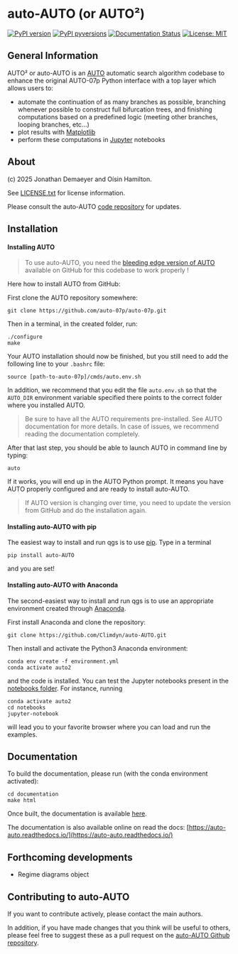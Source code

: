 
auto-AUTO (or AUTO²)
====================

[![PyPI version](https://badge.fury.io/py/auto-auto.svg)](https://badge.fury.io/py/auto-auto)
[![PyPI pyversions](https://img.shields.io/pypi/pyversions/auto-auto.svg)](https://pypi.org/project/auto-auto/)
[![Documentation Status](https://readthedocs.org/projects/auto-auto/badge/?version=latest)](https://auto-auto.readthedocs.io/en/latest/?badge=latest)
[![License: MIT](https://img.shields.io/badge/License-MIT-yellow.svg)](https://opensource.org/licenses/MIT)

General Information
-------------------

AUTO² or auto-AUTO is an [AUTO](https://github.com/auto-07p/auto-07p) automatic search algorithm codebase
to enhance the original AUTO-07p Python interface with a top layer which allows users to:

* automate the continuation of as many branches as possible, branching whenever possible to construct full
  bifurcation trees, and finishing computations based on a predefined logic
  (meeting other branches, looping branches, etc...)
* plot results with [Matplotlib](https://matplotlib.org)
* perform these computations in [Jupyter](https://jupyter.org) notebooks

About
-----

(c) 2025 Jonathan Demaeyer and Oísin Hamilton. 

See [LICENSE.txt](https://raw.githubusercontent.com/Climdyn/auto-AUTO/master/LICENSE.txt) for license information.

Please consult the auto-AUTO [code repository](http://www.github.com/Climdyn/auto-AUTO) for updates.

Installation
------------

#### Installing AUTO

> To use auto-AUTO, you need the [bleeding edge version of AUTO](https://github.com/auto-07p/auto-07p) available 
> on GitHub for this codebase to work properly !

Here how to install AUTO from GitHub:

First clone the AUTO repository somewhere:

    git clone https://github.com/auto-07p/auto-07p.git

Then in a terminal, in the created folder, run:

    ./configure
    make

Your AUTO installation should now be finished, but you still need to add the 
following line to your `.bashrc` file:

    source [path-to-auto-07p]/cmds/auto.env.sh

In addition, we recommend that you edit the file `auto.env.sh` so that the `AUTO_DIR` environment 
variable specified there points to the correct folder where you installed AUTO.

 > Be sure to have all the AUTO requirements pre-installed. See AUTO documentation for 
> more details. In case of issues, we recommend reading the documentation completely.

After that last step, you should be able to launch AUTO in command line by typing:

    auto

If it works, you will end up in the AUTO Python prompt.
It means you have AUTO properly configured and are ready to install auto-AUTO.

> If AUTO version is changing over time, you need to update the version from GitHub and do
> the installation again.

#### Installing auto-AUTO with pip

The easiest way to install and run qgs is to use [pip](https://pypi.org/).
Type in a terminal

    pip install auto-AUTO

and you are set!

#### Installing auto-AUTO with Anaconda

The second-easiest way to install and run qgs is to use an appropriate 
environment created through [Anaconda](https://www.anaconda.com/).

First install Anaconda and clone the repository:

    git clone https://github.com/Climdyn/auto-AUTO.git

Then install and activate the Python3 Anaconda environment:

    conda env create -f environment.yml
    conda activate auto2

and the code is installed. You can test the Jupyter notebooks present in the 
[notebooks folder](./notebooks).
For instance, running

    conda activate auto2
    cd notebooks
    jupyter-notebook

will lead you to your favorite browser where you can load and run the examples.

Documentation
-------------

To build the documentation, please run (with the conda environment activated):

    cd documentation
    make html

Once built, the documentation is available [here](./documentation/build/html/index.html).

The documentation is also available online on read the docs: [https://auto-auto.readthedocs.io/](https://auto-auto.readthedocs.io/)

Forthcoming developments
------------------------

* Regime diagrams object

Contributing to auto-AUTO
-------------------------

If you want to contribute actively, please contact the main authors.

In addition, if you have made changes that you think will be useful to others, please feel free to suggest these as a pull request on the [auto-AUTO Github repository](https://github.com/Climdyn/auto-AUTO).
